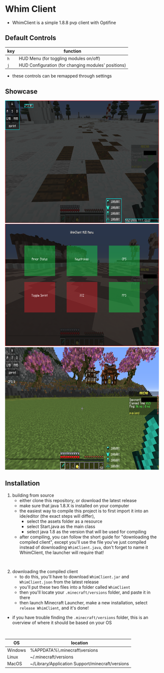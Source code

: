 # Whim Client
- WhimClient is a simple 1.8.8 pvp client with Optifine


## Default Controls


|    key   | function |
| -------- | -------  |
| `h`      | HUD Menu (for toggling modules on/off) |
| `j` | HUD Configuration (for changing modules' positions) |

- these controls can be remapped through settings

## Showcase

<img src="screenshots/HUDConfiguration.png" alt="HUD Configuration" width=750 height=400>

<img src="screenshots/HUDMenu.png" alt="HUD Menu" width=750 height=400>

<img src="screenshots/normal.png" alt="the resulting visuals" width=750 height=400>

## Installation

1) building from source
    - either clone this repository, or download the latest release
    - make sure that java 1.8.X is installed on your computer
    - the easiest way to compile this project is to first import it into an ide/editor (the exact steps will differ),
        - select the assets folder as a resource
        - select Start.java as the main class
        - select java 1.8 as the version that will be used for compiling
    - after compiling, you can follow the short guide for "downloading the compiled client", except you'll use the file you've just compiled instead of downloading `WhimClient.java`, don't forget to name it WhimClient, the launcher will require that!

<br>

2) downloading the compiled client
    - to do this, you'll have to download `WhimClient.jar` and `WhimClient.json` from the latest release
    - you'll put these two files into a folder called `WhimClient`
    - then you'll locate your `.minecraft/versions` folder, and paste it in there
    - then launch Minecraft Launcher, make a new installation, select `release WhimClient`, and it's done!
  
- if you have trouble finding the `.minecraft/versions` folder, this is an overview of where it should be based on your OS

<br>

| OS | location |
|----|-----------|
| Windows | %APPDATA%\\.minecraft\versions |
| Linux | ~/.minecraft/versions |
| MacOS | ~/Library/Application Support/minecraft/versions |
